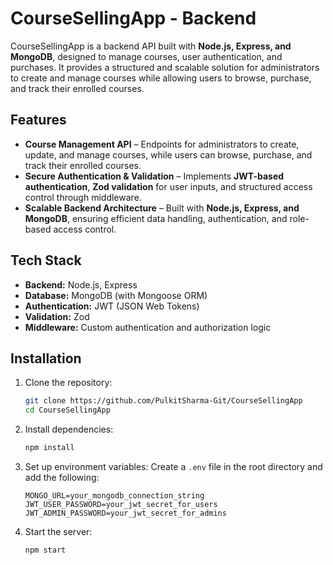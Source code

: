 # CourseSellingApp - Backend

CourseSellingApp is a backend API built with **Node.js, Express, and MongoDB**, designed to manage courses, user authentication, and purchases. It provides a structured and scalable solution for administrators to create and manage courses while allowing users to browse, purchase, and track their enrolled courses.

## Features

- **Course Management API** – Endpoints for administrators to create, update, and manage courses, while users can browse, purchase, and track their enrolled courses.
- **Secure Authentication & Validation** – Implements **JWT-based authentication**, **Zod validation** for user inputs, and structured access control through middleware.
- **Scalable Backend Architecture** – Built with **Node.js, Express, and MongoDB**, ensuring efficient data handling, authentication, and role-based access control.

## Tech Stack

- **Backend:** Node.js, Express
- **Database:** MongoDB (with Mongoose ORM)
- **Authentication:** JWT (JSON Web Tokens)
- **Validation:** Zod
- **Middleware:** Custom authentication and authorization logic

## Installation

1. Clone the repository:
   ```sh
   git clone https://github.com/PulkitSharma-Git/CourseSellingApp
   cd CourseSellingApp
   ```
2. Install dependencies:
   ```sh
   npm install
   ```
3. Set up environment variables: Create a `.env` file in the root directory and add the following:
   ```env
   MONGO_URL=your_mongodb_connection_string
   JWT_USER_PASSWORD=your_jwt_secret_for_users
   JWT_ADMIN_PASSWORD=your_jwt_secret_for_admins
   ```
4. Start the server:
   ```sh
   npm start
   ```



